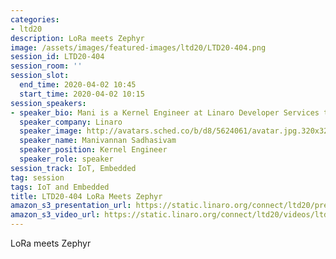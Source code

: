 ```yaml
---
categories:
- ltd20
description: LoRa meets Zephyr
image: /assets/images/featured-images/ltd20/LTD20-404.png
session_id: LTD20-404
session_room: ''
session_slot:
  end_time: 2020-04-02 10:45
  start_time: 2020-04-02 10:15
session_speakers:
- speaker_bio: Mani is a Kernel Engineer at Linaro Developer Services team.
  speaker_company: Linaro
  speaker_image: http://avatars.sched.co/b/d8/5624061/avatar.jpg.320x320px.jpg?5f8
  speaker_name: Manivannan Sadhasivam
  speaker_position: Kernel Engineer
  speaker_role: speaker
session_track: IoT, Embedded
tag: session
tags: IoT and Embedded
title: LTD20-404 LoRa Meets Zephyr
amazon_s3_presentation_url: https://static.linaro.org/connect/ltd20/presentations/LTD20-404-0.pdf
amazon_s3_video_url: https://static.linaro.org/connect/ltd20/videos/ltd20-404.mp4
---
```

LoRa meets Zephyr
